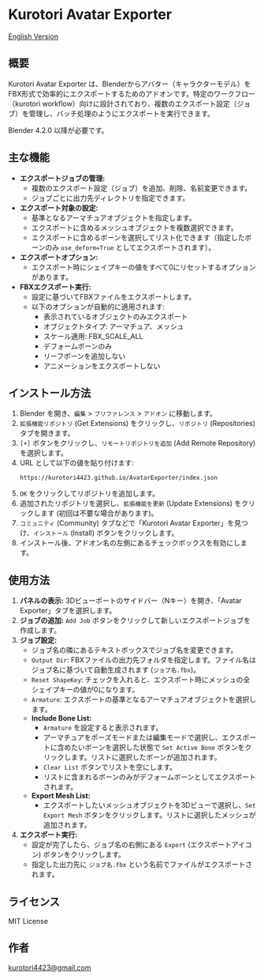 # Kurotori Avatar Exporter

[English Version](README_en.md)

## 概要

Kurotori Avatar Exporter は、Blenderからアバター（キャラクターモデル）をFBX形式で効率的にエクスポートするためのアドオンです。特定のワークフロー（kurotori workflow）向けに設計されており、複数のエクスポート設定（ジョブ）を管理し、バッチ処理のようにエクスポートを実行できます。

Blender 4.2.0 以降が必要です。

## 主な機能

*   **エクスポートジョブの管理:**
    *   複数のエクスポート設定（ジョブ）を追加、削除、名前変更できます。
    *   ジョブごとに出力先ディレクトリを指定できます。
*   **エクスポート対象の設定:**
    *   基準となるアーマチュアオブジェクトを指定します。
    *   エクスポートに含めるメッシュオブジェクトを複数選択できます。
    *   エクスポートに含めるボーンを選択してリスト化できます（指定したボーンのみ `use_deform=True` としてエクスポートされます）。
*   **エクスポートオプション:**
    *   エクスポート時にシェイプキーの値をすべて0にリセットするオプションがあります。
*   **FBXエクスポート実行:**
    *   設定に基づいてFBXファイルをエクスポートします。
    *   以下のオプションが自動的に適用されます:
        *   表示されているオブジェクトのみエクスポート
        *   オブジェクトタイプ: アーマチュア、メッシュ
        *   スケール適用: FBX\_SCALE\_ALL
        *   デフォームボーンのみ
        *   リーフボーンを追加しない
        *   アニメーションをエクスポートしない

## インストール方法

1.  Blender を開き、`編集` > `プリファレンス` > `アドオン` に移動します。
2.  `拡張機能リポジトリ` (Get Extensions) をクリックし、`リポジトリ` (Repositories) タブを開きます。
3.  `[+]` ボタンをクリックし、`リモートリポジトリを追加` (Add Remote Repository) を選択します。
4.  URL として以下の値を貼り付けます:
    ```
    https://kurotori4423.github.io/AvatarExporter/index.json
    ```
5.  `OK` をクリックしてリポジトリを追加します。
6.  追加されたリポジトリを選択し、`拡張機能を更新` (Update Extensions) をクリックします (初回は不要な場合があります)。
7.  `コミュニティ` (Community) タブなどで「Kurotori Avatar Exporter」を見つけ、`インストール` (Install) ボタンをクリックします。
8.  インストール後、アドオン名の左側にあるチェックボックスを有効にします。

## 使用方法

1.  **パネルの表示:** 3Dビューポートのサイドバー（Nキー）を開き、「Avatar Exporter」タブを選択します。
2.  **ジョブの追加:** `Add Job` ボタンをクリックして新しいエクスポートジョブを作成します。
3.  **ジョブ設定:**
    *   ジョブ名の隣にあるテキストボックスでジョブ名を変更できます。
    *   `Output Dir`: FBXファイルの出力先フォルダを指定します。ファイル名はジョブ名に基づいて自動生成されます (`ジョブ名.fbx`)。
    *   `Reset ShapeKey`: チェックを入れると、エクスポート時にメッシュの全シェイプキーの値が0になります。
    *   `Armature`: エクスポートの基準となるアーマチュアオブジェクトを選択します。
    *   **Include Bone List:**
        *   `Armature` を設定すると表示されます。
        *   アーマチュアをポーズモードまたは編集モードで選択し、エクスポートに含めたいボーンを選択した状態で `Set Active Bone` ボタンをクリックします。リストに選択したボーンが追加されます。
        *   `Clear List` ボタンでリストを空にします。
        *   リストに含まれるボーンのみがデフォームボーンとしてエクスポートされます。
    *   **Export Mesh List:**
        *   エクスポートしたいメッシュオブジェクトを3Dビューで選択し、`Set Export Mesh` ボタンをクリックします。リストに選択したメッシュが追加されます。
4.  **エクスポート実行:**
    *   設定が完了したら、ジョブ名の右側にある `Export` (エクスポートアイコン) ボタンをクリックします。
    *   指定した出力先に `ジョブ名.fbx` という名前でファイルがエクスポートされます。

## ライセンス

MIT License

## 作者

kurotori4423@gmail.com
